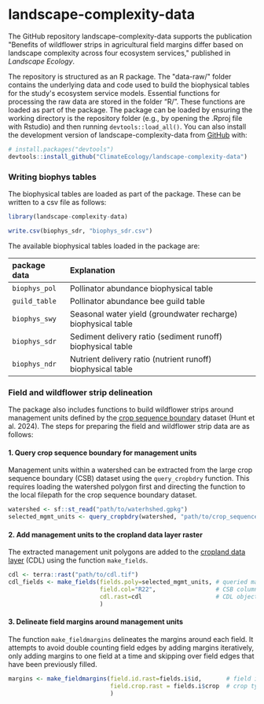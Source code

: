 
# landscape-complexity-data

<!-- badges: start -->
<!-- badges: end -->

The GitHub repository landscape-complexity-data supports the publication "Benefits of wildflower strips in agricultural field margins differ based on landscape complexity across four ecosystem services," published in _Landscape Ecology_.

The repository is structured as an R package. The "data-raw/" folder contains the underlying data and code used to build the biophysical tables for the study's ecosystem service models. Essential functions for processing the raw data are stored in the folder “R/”. These functions are loaded as part of the package. The package can be loaded by ensuring the working directory is the repository folder (e.g., by opening the .Rproj file with Rstudio) and then running `devtools::load_all()`. You can also install the development version of landscape-complexity-data from [GitHub](https://github.com/) with:

``` r
# install.packages("devtools")
devtools::install_github("ClimateEcology/landscape-complexity-data")
```

### Writing biophys tables

The biophysical tables are loaded as part of the package. These can be written to a csv file as follows:

```r
library(landscape-complexity-data)

write.csv(biophys_sdr, "biophys_sdr.csv")
```

The available biophysical tables loaded in the package are:

|package data | Explanation |
|:-------------|:-------------|
|`biophys_pol`|Pollinator abundance biophysical table |
|`guild_table`|Pollinator abundance bee guild table |
|`biophys_swy`|Seasonal water yield (groundwater recharge) biophysical table |
|`biophys_sdr`|Sediment delivery ratio (sediment runoff) biophysical table |
|`biophys_ndr`|Nutrient delivery ratio (nutrient runoff) biophysical table |

### Field and wildflower strip delineation

The package also includes functions to build wildflower strips around management units defined by the [crop sequence boundary](https://www.nass.usda.gov/Research_and_Science/Crop-Sequence-Boundaries/index.php) dataset (Hunt et al. 2024). The steps for preparing the field and wildflower strip data are as follows:

#### 1. Query crop sequence boundary for management units

Management units within a watershed can be extracted from the large crop sequence boundary (CSB) dataset using the `query_cropbdry` function. This requires loading the watershed polygon first and directing the function to the local filepath for the crop sequence boundary dataset.

``` r
watershed <- sf::st_read("path/to/waterhshed.gpkg")
selected_mgmt_units <- query_cropbdry(watershed, "path/to/crop_sequence_boundary_dataset")
```

#### 2. Add management units to the cropland data layer raster

The extracted management unit polygons are added to the [cropland data layer](https://www.nass.usda.gov/Research_and_Science/Cropland/SARS1a.php) (CDL) using the function `make_fields`.

```r
cdl <- terra::rast("path/to/cdl.tif")
cdl_fields <- make_fields(fields.poly=selected_mgmt_units, # queried management units from 1.
                          field.col="R22",                 # CSB column indicating desired year, e.g. 2022
                          cdl.rast=cdl                     # CDL object
                          )
```

#### 3. Delineate field margins around management units

The function `make_fieldmargins` delineates the margins around each field. It attempts to avoid double counting field edges by adding margins iteratively, only adding margins to one field at a time and skipping over field edges that have been previously filled.

```r
margins <- make_fieldmargins(field.id.rast=fields.i$id,       # field id layer from `make_fields` output
                             field.crop.rast = fields.i$crop  # crop type layer from `make_fields` output
                             )
```
